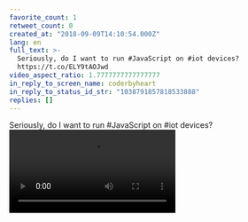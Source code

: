 ```yaml
---
favorite_count: 1
retweet_count: 0
created_at: "2018-09-09T14:10:54.000Z"
lang: en
full_text: >-
  Seriously, do I want to run #JavaScript on #iot devices?
  https://t.co/ELY9tAOJwd
video_aspect_ratio: 1.7777777777777777
in_reply_to_screen_name: coderbyheart
in_reply_to_status_id_str: "1038791857818533888"
replies: []
---
```


Seriously, do I want to run #JavaScript on #iot devices?
![Embedded Video](https://twitter-media-coderbyheart.s3.eu-north-1.amazonaws.com/1038791862239289345-gOWuYFOWibjIY0IZ.mp4)
